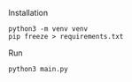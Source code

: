 

Installation
```
python3 -m venv venv
pip freeze > requirements.txt
```

Run
```
python3 main.py
```
